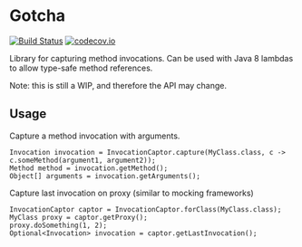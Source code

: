 # Gotcha

[![Build Status](https://travis-ci.org/LittleMikeDev/gotcha.svg)](https://travis-ci.org/LittleMikeDev/gotcha)
[![codecov.io](http://codecov.io/github/LittleMikeDev/gotcha/coverage.svg?branch=master)](http://codecov.io/github/LittleMikeDev/gotcha?branch=master)

Library for capturing method invocations. Can be used with Java 8 lambdas to allow type-safe method references.

Note: this is still a WIP, and therefore the API may change.

## Usage

Capture a method invocation with arguments.

```
Invocation invocation = InvocationCaptor.capture(MyClass.class, c -> c.someMethod(argument1, argument2));
Method method = invocation.getMethod();
Object[] arguments = invocation.getArguments();
```

Capture last invocation on proxy (similar to mocking frameworks)

```
InvocationCaptor captor = InvocationCaptor.forClass(MyClass.class);
MyClass proxy = captor.getProxy();
proxy.doSomething(1, 2);
Optional<Invocation> invocation = captor.getLastInvocation();
```
